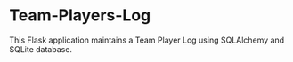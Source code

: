 # Team-Players-Log
This Flask application maintains a Team Player Log using SQLAlchemy and SQLite database.
